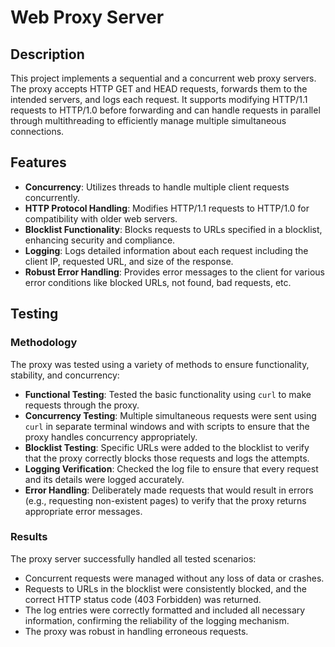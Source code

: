 # Web Proxy Server

## Description
This project implements a sequential and a concurrent web proxy servers. The proxy accepts HTTP GET and HEAD requests,
forwards them to the intended servers, and logs each request. It supports modifying HTTP/1.1 requests to HTTP/1.0 before
forwarding and can handle requests in parallel through multithreading to efficiently manage multiple simultaneous connections.

## Features
- **Concurrency**: Utilizes threads to handle multiple client requests concurrently.
- **HTTP Protocol Handling**: Modifies HTTP/1.1 requests to HTTP/1.0 for compatibility with older web servers.
- **Blocklist Functionality**: Blocks requests to URLs specified in a blocklist, enhancing security and compliance.
- **Logging**: Logs detailed information about each request including the client IP, requested URL, and size of the response.
- **Robust Error Handling**: Provides error messages to the client for various error conditions like blocked URLs, not found, bad requests, etc.

## Testing
### Methodology
The proxy was tested using a variety of methods to ensure functionality, stability, and concurrency:
- **Functional Testing**: Tested the basic functionality using `curl` to make requests through the proxy.
- **Concurrency Testing**: Multiple simultaneous requests were sent using `curl` in separate terminal windows and with scripts to ensure that the proxy handles concurrency appropriately.
- **Blocklist Testing**: Specific URLs were added to the blocklist to verify that the proxy correctly blocks those requests and logs the attempts.
- **Logging Verification**: Checked the log file to ensure that every request and its details were logged accurately.
- **Error Handling**: Deliberately made requests that would result in errors (e.g., requesting non-existent pages) to verify that the proxy returns appropriate error messages.

### Results
The proxy server successfully handled all tested scenarios:
- Concurrent requests were managed without any loss of data or crashes.
- Requests to URLs in the blocklist were consistently blocked, and the correct HTTP status code (403 Forbidden) was returned.
- The log entries were correctly formatted and included all necessary information, confirming the reliability of the logging mechanism.
- The proxy was robust in handling erroneous requests.
